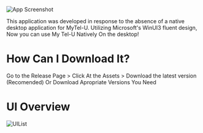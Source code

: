 
![App Screenshot](https://github.com/GID0317/MyTel-U_WinUI3/assets/108791227/8e446260-b43f-442e-b0ad-34c630acdaf7)

This application was developed in response to the absence of a native desktop application for MyTel-U. Utilizing Microsoft's WinUI3 fluent design, Now you can use My Tel-U Natively On the desktop!

# How Can I Download It?
Go to the Release Page > Click At the Assets > Download the latest version (Recomended) Or Download Apropriate Versions You Need

# UI Overview
![UIList](https://github.com/GID0317/MyTel-U_WinUI3/assets/108791227/1083dd0b-9f72-4b41-93cf-ec6e8e7ec970)
